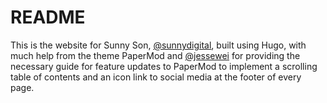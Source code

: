 # README

This is the website for Sunny Son, [@sunnydigital](https://github.com/sunnydigital), built using Hugo, with much help from the theme PaperMod and [@jessewei](https://github.com/jesse-wei/jessewei.dev-PaperMod) for providing the necessary guide for feature updates to PaperMod to implement a scrolling table of contents and an icon link to social media at the footer of every page.

